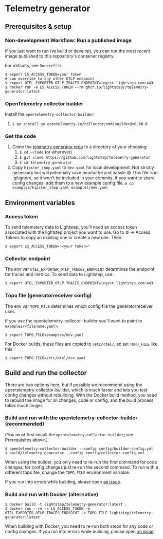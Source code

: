 # Telemetry generator

## Prerequisites & setup

### Non-development Workflow: Run a published image

If you just want to run (vs build or develop), you can run the most recent image published to this repository's container registry. 

For defaults, see `Dockerfile`.

```shell
$ export LS_ACCESS_TOKEN=your token
# can override to any other OTLP endpoint
$ export OTEL_EXPORTER_OTLP_TRACES_ENDPOINT=ingest.lightstep.com:443
$ docker run -e LS_ACCESS_TOKEN --rm ghcr.io/lightstep//telemetry-generator:latest
```
### OpenTelemetry collector builder
Install the `opentelemetry-collector-builder`:
   1. `$ go install go.opentelemetry.io/collector/cmd/builder@v0.60.0`

### Get the code
1. Clone the [telemetry generator repo](https://github.com/lightstep/telemetry-generator) to a directory of your choosing:
   1.  `$ cd ~/Code` (or wherever)
   1.  `$ git clone https://github.com/lightstep/telemetry-generator`
   1.  `$ cd telemetry-generator`
1. Copy `hipster_shop.yaml` to `dev.yaml` for local development. Not strictly necessary but will potentially save heartache and hassle 😅 This file is in .gitignore, so it won't be included in your commits. If you want to share config changes, add them to a new example config file.
   `$ cp examples/hipster_shop.yaml examples/dev.yaml`

## Environment variables

### Access token

To send telemetery data to Lightstep, you'll need an access token associated with the lightstep project you want to use. Go to ⚙ -> Access Tokens to copy an existing one or create a new one. Then:

```shell
$ export LS_ACCESS_TOKEN="<your token>"
```

### Collector endpoint

The env var `OTEL_EXPORTER_OTLP_TRACES_ENDPOINT` determines the endpoint for traces and metrics. To send data to Lightstep, use:

```shell
$ export OTEL_EXPORTER_OTLP_TRACES_ENDPOINT=ingest.lightstep.com:443
```

### Topo file (generatorreceiver config)

The env var `TOPO_FILE` determines which config file the generatorreceiver uses.

If you use the opentelemetry-collector-builder you'll want to point to `examples/<filename.yaml>`:

```shell
$ export TOPO_FILE=examples/dev.yaml
```

For Docker builds, these files are copied to `/etc/otel/`, so set `TOPO_FILE` like this:

```shell
$ export TOPO_FILE=/etc/otel/dev.yaml
```

## Build and run the collector

There are two options here, but if possible we recommend using the opentelemetry-collector-builder, which is much faster and lets you test config changes without rebuilding. With the Docker build method, you need to rebuild the image for all changes, code or config, and the build process takes much longer.

### Build and run with the opentelemetry-collector-builder (recommended)

(You must first install the `opentelemetry-collector-builder`; see Prerequisites above.)
```shell
$ opentelemetry-collector-builder --config config/builder-config.yml
$ build/telemetry-generator --config config/collector-config.yml
```

When using the builder, you only need to re-run the first command for code changes; for config changes just re-run the second command. To run with a different topo file, change the `TOPO_FILE` environment variable.

If you run into errors while building, please open [an issue](https://github.com/lightstep/telemetry-generator).

### Build and run with Docker (alternative)
```shell
$ docker build -t lightstep/telemetry-generator:latest .
$ docker run --rm -e LS_ACCESS_TOKEN -e OTEL_EXPORTER_OTLP_TRACES_ENDPOINT -e TOPO_FILE lightstep/telemetry-generator:latest
```

When building with Docker, you need to re-run both steps for any code *or* config changes. If you run into errors while building, please open [an issue](https://github.com/lightstep/telemetry-generator).
